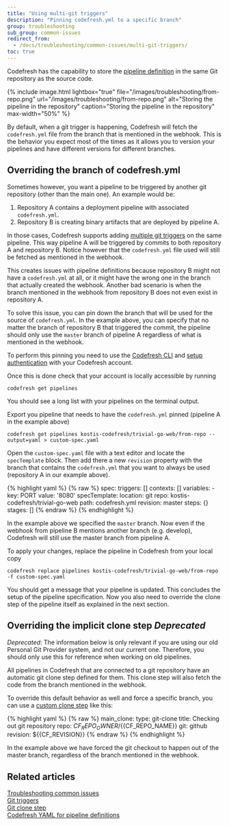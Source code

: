 ```yaml
---
title: "Using multi-git triggers"
description: "Pinning codefresh.yml to a specific branch"
group: troubleshooting
sub_group: common-issues
redirect_from:
  - /docs/troubleshooting/common-issues/multi-git-triggers/
toc: true
---
```


Codefresh has the capability to store the [pipeline definition]({{site.baseurl}}/docs/configure-ci-cd-pipeline/pipelines/#using-a-codefreshyml-for-the-source-code-repository) in the same Git repository as the source code.


{% include 
image.html 
lightbox="true" 
file="/images/troubleshooting/from-repo.png" 
url="/images/troubleshooting/from-repo.png"
alt="Storing the pipeline in the repository" 
caption="Storing the pipeline in the repository"
max-width="50%"
%}



By default, when a git trigger is happening, Codefresh will fetch the `codefresh.yml` file from the branch that is mentioned in the webhook. This is the behavior you expect most of the times as it allows you to version your pipelines and have different versions for different branches.

## Overriding the branch of codefresh.yml

Sometimes however, you want a pipeline to be triggered by another git repository (other than the main one). An example would be:

1. Repository A contains a deployment pipeline with associated `codefresh.yml`.
1. Repository B is creating binary artifacts that are deployed by pipeline A.

In those cases, Codefresh supports adding [multiple git triggers]({{site.baseurl}}/docs/configure-ci-cd-pipeline/triggers/git-triggers/) on the same pipeline. This way pipeline A will be triggered by commits to both repository A and repository B. Notice however that the `codefresh.yml` file used will still be fetched as mentioned in the webhook.

This creates issues with pipeline definitions because repository B might not have a `codefresh.yml` at all, or it might have the wrong one in the branch that actually created the webhook. Another bad scenario is when the branch mentioned in the webhook from repository B does not even exist in repository A.

To solve this issue, you can pin down the branch that will be used for the source of `codefresh.yml`. In the example above, you can specify that no matter the branch of repository B that triggered the commit, the pipeline should only use the `master` branch of pipeline A regardless of what is mentioned in the webhook.

To perform this pinning you need to use the [Codefresh CLI](https://codefresh-io.github.io/cli/installation/) and [setup authentication](https://codefresh-io.github.io/cli/getting-started/) with your Codefresh account.

Once this is done check that your account is locally accessible by running

```
codefresh get pipelines
```

You should see a long list with your pipelines on the terminal output.

Export you pipeline that needs to have the `codefresh.yml` pinned (pipeline A in the example above)

```
codefresh get pipelines kostis-codefresh/trivial-go-web/from-repo --output=yaml > custom-spec.yaml
```

Open the `custom-spec.yaml` file with a text editor and locate the `specTemplate` block. Then add there a new `revision` property with the branch that contains the `codefresh.yml` that you want to always be used (repository A in our example above).


{% highlight yaml %}
{% raw %}
spec:
  triggers: []
  contexts: []
  variables:
    - key: PORT
      value: '8080'
  specTemplate:
    location: git
    repo: kostis-codefresh/trivial-go-web
    path: codefresh.yml
    revision: master
  steps: {}
  stages: []
{% endraw %}
{% endhighlight %}

In the example above we specified the `master` branch. Now even if the webhook from pipeline B mentions another branch (e.g. develop), Codefresh will still use the master branch from pipeline A.

To apply your changes, replace the pipeline in Codefresh from your local copy

```
codefresh replace pipelines kostis-codefresh/trivial-go-web/from-repo -f custom-spec.yaml
```

You should get a message that your pipeline is updated. This concludes the setup of the pipeline specification. Now you also need to override the clone step of the pipeline itself as explained in the next section.

## Overriding the implicit clone step *Deprecated*

*Deprecated*: The information below is only relevant if you are using our old Personal Git Provider system, and not our current one. Therefore, you should only use this for reference when working on old pipelines.

All pipelines in Codefresh that are connected to a git repository have an automatic git clone step defined for them. 
This clone step will also fetch the code from the branch mentioned in the webhook.

To override this default behavior as well and force a specific branch, you can use a [custom clone step]({{site.baseurl}}/docs/codefresh-yaml/steps/git-clone/) like this:


{% highlight yaml %}
{% raw %}
main_clone:
    type: git-clone
    title: Checking out git repository
    repo: ${{CF_REPO_OWNER}}/${{CF_REPO_NAME}}
    git: github
    revision: ${{CF_REVISION}}
{% endraw %}
{% endhighlight %}

In the example above we have forced the git checkout to happen out of the master branch, regardless of the branch mentioned in the webhook.

## Related articles
[Troubleshooting common issues]({{site.baseurl}}/docs/troubleshooting/common-issues)  
[Git triggers]({{site.baseurl}}/docs/pipelines/triggers/git-triggers/)  
[Git clone step]({{site.baseurl}}/docs/pipelines/steps/git-clone/)  
[Codefresh YAML for pipeline definitions]({{site.baseurl}}/docs/pipelines/what-is-the-codefresh-yaml/)  




